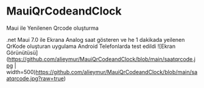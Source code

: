 # MauiQrCodeandClock
Maui ile Yenilenen Qrcode oluşturma

.net Maui 7.0 ile 
Ekrana Analog saat gösteren ve he 1 dakikada yeilenen QrKode oluşturan uygulama 
Android Telefonlarda test edildi
![Ekran Görünütüsü](https://github.com/alieymur/MauiQrCodeandClock/blob/main/saatqrcode.jpg | width=500)https://github.com/alieymur/MauiQrCodeandClock/blob/main/saatqrcode.jpg?raw=true)
